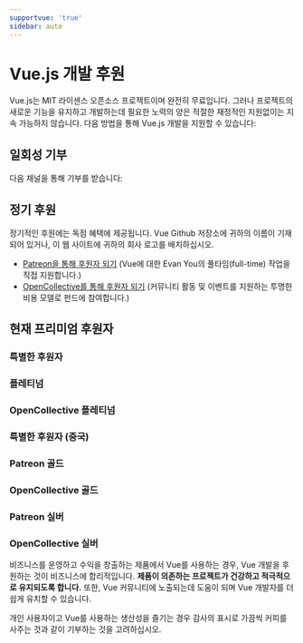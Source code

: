 ```yaml
---
supportvue: 'true'
sidebar: auto
---
```


# Vue.js 개발 후원

Vue.js는 MIT 라이센스 오픈소스 프로젝트이며 완전히 무료입니다. 그러나 프로젝트의 새로운 기능을 유지하고 개발하는데 필요한 노력의 양은 적절한 재정적인 지원없이는 지속 가능하지 않습니다. 다음 방법을 통해 Vue.js 개발을 지원할 수 있습니다:

## 일회성 기부

다음 채널을 통해 기부를 받습니다:

<support-coins></support-coins>

## 정기 후원

정기적인 후원에는 독점 혜택에 제공됩니다. Vue Github 저장소에 귀하의 이름이 기재되어 있거나, 이 웹 사이트에 귀하의 회사 로고를 배치하십시오.

- [Patreon을 통해 후원자 되기](https://www.patreon.com/evanyou) (Vue에 대한 Evan You의 풀타임(full-time) 작업을 직접 지원합니다.)
- [OpenCollective를 통해 후원자 되기](https://opencollective.com/vuejs) (커뮤니티 활동 및 이벤트를 지원하는 투명한 비용 모델로 펀드에 참여합니다.)

## 현재 프리미엄 후원자

### 특별한 후원자

<support-sponsorgroup group="special_sponsors" class="platinum"></support-sponsorgroup>

### 플레티넘

<support-sponsorgroup group="platinum_sponsors" class="platinum"></support-sponsorgroup>

### OpenCollective 플레티넘

<support-opencollectivegroup group="platinum"></support-opencollectivegroup>

### 특별한 후원자 (중국)

<support-sponsorgroup group="platinum_sponsors_china" class="platinum"></support-sponsorgroup>

### Patreon 골드

<support-sponsorgroup group="gold_sponsors" class="patreon-sponsors sponsor-section"></support-sponsorgroup>

### OpenCollective 골드

<support-opencollectivegroup group="gold"></support-opencollectivegroup>

### Patreon 실버

<support-sponsorgroup group="silver_sponsors" class="patreon-sponsors sponsor-section"></support-sponsorgroup>

### OpenCollective 실버

<support-opencollectivegroup group="silver"></support-opencollectivegroup>

비즈니스를 운영하고 수익을 창출하는 제품에서 Vue를 사용하는 경우, Vue 개발을 후원하는 것이 비즈니스에 합리적입니다. **제품이 의존하는 프로젝트가 건강하고 적극적으로 유지되도록 합니다.** 또한, Vue 커뮤니티에 노출되는데 도움이 되며 Vue 개발자를 더 쉽게 유치할 수 있습니다.

개인 사용자이고 Vue를 사용하는 생산성을 즐기는 경우 감사의 표시로 가끔씩 커피를 사주는 것과 같이 기부하는 것을 고려하십시오.
